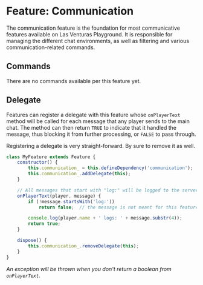 # Feature: Communication
The communication feature is the foundation for most communicative features available on
Las Venturas Playground. It is responsible for managing the different chat environments, as well
as filtering and various communication-related commands.

## Commands
There are no commands available per this feature yet.

## Delegate
Features can register a delegate with this feature whose `onPlayerText` method will be called for
each message that any player sends to the main chat. The method can then return `TRUE` to indicate
that it handled the message, thus blocking it from further processing, or `FALSE` to pass through.

Registering a delegate is very straight-forward. By sure to remove it as well.

```javascript
class MyFeature extends Feature {
    constructor() {
        this.communication_ = this.defineDependency('communication');
        this.communication_.addDelegate(this);
    }

    // All messages that start with "log:" will be logged to the server's console.
    onPlayerText(player, message) {
        if (!message.startsWith('log:'))
            return false;  // the message is not meant for this feature

        console.log(player.name + ' logs: ' + message.substr(4));
        return true;
    }

    dispose() {
        this.communication_.removeDelegate(this);
    }
}
```

_An exception will be thrown when you don't return a boolean from `onPlayerText`._

